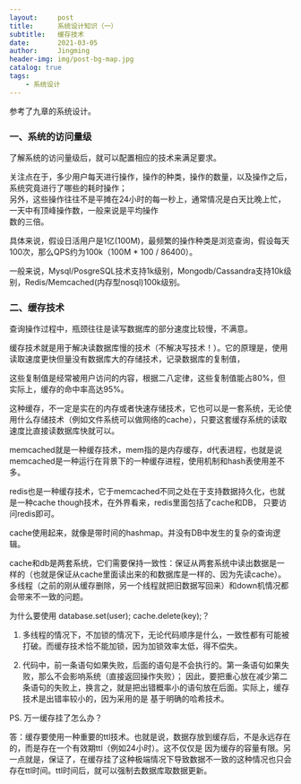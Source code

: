 ```yaml
---
layout:     post
title:      系统设计知识（一）
subtitle:   缓存技术
date:       2021-03-05
author:     Jingming
header-img: img/post-bg-map.jpg
catalog: true
tags:
    - 系统设计
---
```


参考了九章的系统设计。

### 一、系统的访问量级

了解系统的访问量级后，就可以配置相应的技术来满足要求。

关注点在于，多少用户每天进行操作，操作的种类，操作的数量，以及操作之后，系统究竟进行了哪些的耗时操作；  
另外，这些操作往往不是平摊在24小时的每一秒上，通常情况是白天比晚上忙，一天中有顶峰操作数，一般来说是平均操作  
数的三倍。

具体来说，假设日活用户是1亿(100M)，最频繁的操作种类是浏览查询，假设每天100次，那么QPS约为100k（100M * 100 / 86400）。

一般来说，Mysql/PosgreSQL技术支持1k级别，Mongodb/Cassandra支持10k级别，Redis/Memcached(内存型nosql)100k级别。

### 二、缓存技术

查询操作过程中，瓶颈往往是读写数据库的部分速度比较慢，不满意。

缓存技术就是用于解决读数据库慢的技术（不解决写技术！）。它的原理是，使用读取速度更快但量没有数据库大的存储技术，记录数据库的复制值，

这些复制值是经常被用户访问的内容，根据二八定律，这些复制值能占80%，但实际上，缓存的命中率高达95%。

这种缓存，不一定是实在的内存或者快速存储技术，它也可以是一套系统，无论使用什么存储技术（例如文件系统可以做网络的cache），只要这套缓存系统的读取速度比直接读数据库快就可以。

memcached就是一种缓存技术，mem指的是内存缓存，d代表进程，也就是说memcached是一种运行在背景下的一种缓存进程，使用机制和hash表使用差不多。

redis也是一种缓存技术，它于memcached不同之处在于支持数据持久化，也就是一种cache though技术，在外界看来，redis里面包括了cache和DB，
只要访问redis即可。

cache使用起来，就像是带时间的hashmap。并没有DB中发生的复杂的查询逻辑。

cache和db是两套系统，它们需要保持一致性：保证从两套系统中读出数据是一样的（也就是保证从cache里面读出来的和数据库是一样的、因为先读cache）。
多线程（之前的刚从缓存删除，另一个线程就把旧数据写回来）和down机情况都会带来不一致的问题。

为什么要使用 database.set(user); cache.delete(key);？

1. 多线程的情况下，不加锁的情况下，无论代码顺序是什么，一致性都有可能被打破。而缓存技术恰不能加锁，因为加锁效率太低，得不偿失。

2. 代码中，前一条语句如果失败，后面的语句是不会执行的。第一条语句如果失败，那么不会影响系统（直接返回操作失败）；
因此，要把重心放在减少第二条语句的失败上，换言之，就是把出错概率小的语句放在后面。实际上，缓存技术是出错率较小的，因为采用的是
基于明确的哈希技术。

PS. 万一缓存挂了怎么办？

答：缓存要使用一种重要的ttl技术。也就是说，数据存放到缓存后，不是永远存在的，而是存在一个有效期ttl（例如24小时）。这不仅仅是
因为缓存的容量有限。另一点就是，保证了，在缓存挂了这种极端情况下导致数据不一致的这种情况也只会存在ttl时间。ttl时间后，就可以强制去数据库取数据更新。
